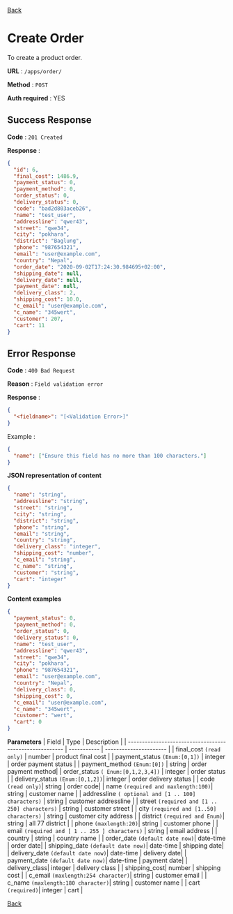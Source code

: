 [Back](../README.md)

# Create Order

To create a product order.

**URL** : `/apps/order/`

**Method** : `POST`

**Auth required** : YES

## Success Response

**Code** : `201 Created`

**Response** :

```json
{
  "id": 6,
  "final_cost": 1486.9,
  "payment_status": 0,
  "payment_method": 0,
  "order_status": 0,
  "delivery_status": 0,
  "code": "bad2d803aceb26",
  "name": "test_user",
  "addressline": "qwer43",
  "street": "qwe34",
  "city": "pokhara",
  "district": "Baglung",
  "phone": "987654321",
  "email": "user@example.com",
  "country": "Nepal",
  "order_date": "2020-09-02T17:24:30.984695+02:00",
  "shipping_date": null,
  "delivery_date": null,
  "payment_date": null,
  "delivery_class": 2,
  "shipping_cost": 10.0,
  "c_email": "user@example.com",
  "c_name": "345wert",
  "customer": 207,
  "cart": 11
}
```

## Error Response

**Code** : `400 Bad Request`

**Reason** : `Field validation error`

**Response** :

```json
{
  "<fieldname>": "[<Validation Error>]"
}
```

Example :

```json
{
  "name": ["Ensure this field has no more than 100 characters."]
}
```

**JSON representation of content**

```json
{
  "name": "string",
  "addressline": "string",
  "street": "string",
  "city": "string",
  "district": "string",
  "phone": "string",
  "email": "string",
  "country": "string",
  "delivery_class": "integer",
  "shipping_cost": "number",
  "c_email": "string",
  "c_name": "string",
  "customer": "string",
  "cart": "integer"
}
```

**Content examples**

```json
{
  "payment_status": 0,
  "payment_method": 0,
  "order_status": 0,
  "delivery_status": 0,
  "name": "test_user",
  "addressline": "qwer43",
  "street": "qwe34",
  "city": "pokhara",
  "phone": "987654321",
  "email": "user@example.com",
  "country": "Nepal",
  "delivery_class": 0,
  "shipping_cost": 0,
  "c_email": "user@example.com",
  "c_name": "345wert",
  "customer": "wert",
  "cart": 0
}
```

**Parameters**
| Field | Type | Description |
| ------------------------------------------------------- | ----------- | ---------------------- |
| final_cost `(read only)` | number | product final cost |
| payment_status `(Enum:[0,1])` | integer | order payment status |
| payment_method `(Enum:[0])` | string | order payment method|
| order_status `( Enum:[0,1,2,3,4])` | integer | order status |
| delivery_status `(Enum:[0,1,2])`| integer | order delivery status |
| code `(read only)`| string | order code|
| name `(required and maxlength:100)`| string | customer name |
| addressline `( optional and [1 .. 100] characters)` | string | customer addressline |
| street `(required and [1 .. 250] characters)` | string | customer street |
| city `(required and [1..50] characters)` | string | customer city address |
| district `(required and Enum)`| string | all 77 district |
| phone `(maxlength:20)`| string | customer phone |
| email `(required and [ 1 .. 255 ] characters)` | string | email address |
| country | string | country name |
| order_date `(default date now)`| date-time | order date|
| shipping_date `(default date now)`| date-time | shipping date|
| delivery_date `(default date now)`| date-time | delivery date|
| payment_date `(default date now)`| date-time | payment date|
| delivery_class| integer | delivery class |
| shipping_cost| number | shipping cost |
| c_email `(maxlength:254 character)`| string | customer email |
| c_name `(maxlength:180 character)`| string | customer name |
| cart `(required)`| integer | cart |

[Back](../README.md)
